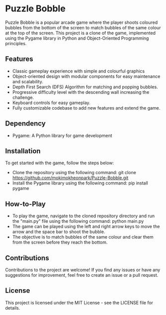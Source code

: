 # Puzzle Bobble

Puzzle Bobble is a popular arcade game where the player shoots coloured bubbles from the bottom of the screen to match bubbles of the same colour at the top of the screen. This project is a clone of the game, implemented using the Pygame library in Python and Object-Oriented Programming principles.

## Features

- Classic gameplay experience with simple and colourful graphics
- Object-oriented design with modular components for easy maintenance and scalability.
- Depth First Search (DFS) Algorithm for matching and popping bubbles.
- Progressive difficulty level with the descending wall increasing the challenge.
- Keyboard controls for easy gameplay.
- Fully customizable codebase to add new features and extend the game.

## Dependency

- Pygame: A Python library for game development

## Installation

To get started with the game, follow the steps below:
- Clone the repository using the following command: git clone https://github.com/mokimokheonpark/Puzzle-Bobble.git  
- Install the Pygame library using the following command: pip install pygame

## How-to-Play

- To play the game, navigate to the cloned repository directory and run the "main.py" file using the following command: python main.py
- The game can be played using the left and right arrow keys to move the arrow and the space bar to shoot the bubble.
- The objective is to match bubbles of the same colour and clear them from the screen before they reach the bottom.

## Contributions

Contributions to the project are welcome! If you find any issues or have any suggestions for improvement, feel free to create an issue or a pull request.

## License

This project is licensed under the MIT License - see the LICENSE file for details.
